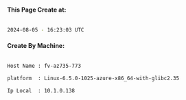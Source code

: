 
   
#### This Page Create at:

```bash

2024-08-05 - 16:23:03 UTC

```

#### Create By Machine:

```bash

Host Name : fv-az735-773

platform  : Linux-6.5.0-1025-azure-x86_64-with-glibc2.35

Ip Local  : 10.1.0.138

```

